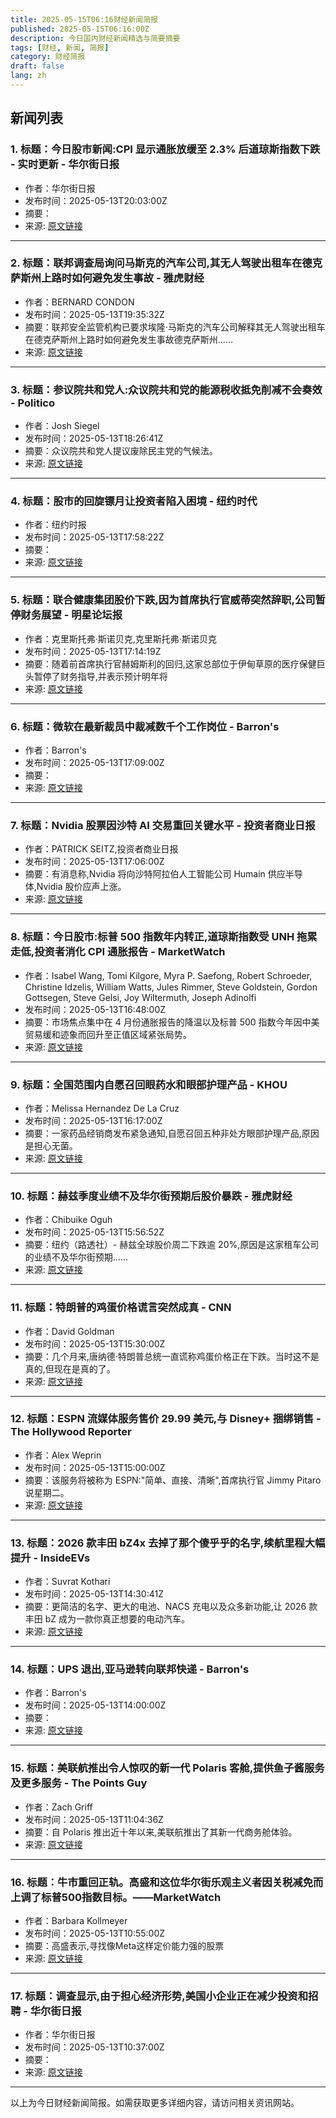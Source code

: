```yaml
---
title: 2025-05-15T06:16财经新闻简报
published: 2025-05-15T06:16:00Z
description: 今日国内财经新闻精选与简要摘要
tags: [财经, 新闻, 简报]
category: 财经简报
draft: false
lang: zh
---
```


## 新闻列表

### 1. 标题：今日股市新闻:CPI 显示通胀放缓至 2.3% 后道琼斯指数下跌 - 实时更新 - 华尔街日报
- 作者：华尔街日报
- 发布时间：2025-05-13T20:03:00Z
- 摘要：
- 来源: [原文链接](https://www.wsj.com/livecoverage/stock-market-cpi-inflation-tariffs-05-13-2025)

---

### 2. 标题：联邦调查局询问马斯克的汽车公司,其无人驾驶出租车在德克萨斯州上路时如何避免发生事故 - 雅虎财经
- 作者：BERNARD CONDON
- 发布时间：2025-05-13T19:35:32Z
- 摘要：联邦安全监管机构已要求埃隆·马斯克的汽车公司解释其无人驾驶出租车在德克萨斯州上路时如何避免发生事故德克萨斯州......
- 来源: [原文链接](https://finance.yahoo.com/news/feds-ask-musks-car-company-193532604.html)

---

### 3. 标题：参议院共和党人:众议院共和党的能源税收抵免削减不会奏效 - Politico
- 作者：Josh Siegel
- 发布时间：2025-05-13T18:26:41Z
- 摘要：众议院共和党人提议废除民主党的气候法。
- 来源: [原文链接](https://www.politico.com/live-updates/2025/05/13/congress/senate-republicans-demand-changes-to-house-gops-gutting-of-ira-energy-credits-00344769)

---

### 4. 标题：股市的回旋镖月让投资者陷入困境 - 纽约时代
- 作者：纽约时报
- 发布时间：2025-05-13T17:58:22Z
- 摘要：
- 来源: [原文链接](https://news.google.com/rss/articles/CBMigAFBVV95cUxPU2ZTSVhLRHZDaHA5ZzZ1SkVPZkhqWU5JUElCTmUtaDBXWk9MRVFmemZqZjRUOVRfY0RRclk1RkdQTXZaVFRkN0xQZDUzOVpBdVlmbmpZdWVnUmY3eFJoSmRsUk9NWFRZa3g2dHlvVFRpMGlQTkpORWN3Wl9kanBqag?oc=5)

---

### 5. 标题：联合健康集团股价下跌,因为首席执行官威蒂突然辞职,公司暂停财务展望 - 明星论坛报
- 作者：克里斯托弗·斯诺贝克,克里斯托弗·斯诺贝克
- 发布时间：2025-05-13T17:14:19Z
- 摘要：随着前首席执行官赫姆斯利的回归,这家总部位于伊甸草原的医疗保健巨头暂停了财务指导,并表示预计明年将
- 来源: [原文链接](https://www.startribune.com/unitedhealth-ceo-shakeup-stephen-hemsley-andrew-witty-suspends-financial-guidance/601350331)

---

### 6. 标题：微软在最新裁员中裁减数千个工作岗位 - Barron&#39;s
- 作者：Barron&#39;s
- 发布时间：2025-05-13T17:09:00Z
- 摘要：
- 来源: [原文链接](https://www.barrons.com/articles/microsoft-stock-layoffs-job-cuts-bbd740dc)

---

### 7. 标题：Nvidia 股票因沙特 AI 交易重回关键水平 - 投资者商业日报
- 作者：PATRICK SEITZ,投资者商业日报
- 发布时间：2025-05-13T17:06:00Z
- 摘要：有消息称,Nvidia 将向沙特阿拉伯人工智能公司 Humain 供应半导体,Nvidia 股价应声上涨。
- 来源: [原文链接](https://www.investors.com/news/technology/nvidia-stock-retakes-key-level-saudi-ai-deal/)

---

### 8. 标题：今日股市:标普 500 指数年内转正,道琼斯指数受 UNH 拖累走低,投资者消化 CPI 通胀报告 - MarketWatch
- 作者：Isabel Wang, Tomi Kilgore, Myra P. Saefong, Robert Schroeder, Christine Idzelis, William Watts, Jules Rimmer, Steve Goldstein, Gordon Gottsegen, Steve Gelsi, Joy Wiltermuth, Joseph Adinolfi
- 发布时间：2025-05-13T16:48:00Z
- 摘要：市场焦点集中在 4 月份通胀报告的降温以及标普 500 指数今年因中美贸易缓和迹象而回升至正值区域紧张局势。
- 来源: [原文链接](https://www.marketwatch.com/livecoverage/stock-market-today-dow-to-give-back-fraction-of-near-1200-point-surge-as-cpi-inflation-data-looms)

---

### 9. 标题：全国范围内自愿召回眼药水和眼部护理产品 - KHOU
- 作者：Melissa Hernandez De La Cruz
- 发布时间：2025-05-13T16:17:00Z
- 摘要：一家药品经销商发布紧急通知,自愿召回五种非处方眼部护理产品,原因是担心无菌。
- 来源: [原文链接](https://www.khou.com/article/news/nation-world/eye-drops-recall-avkare/507-c1788ef7-2c70-4f3b-ad1a-7cef6edaf9dc)

---

### 10. 标题：赫兹季度业绩不及华尔街预期后股价暴跌 - 雅虎财经
- 作者：Chibuike Oguh
- 发布时间：2025-05-13T15:56:52Z
- 摘要：纽约（路透社）- 赫兹全球股价周二下跌逾 20%,原因是这家租车公司的业绩不及华尔街预期......
- 来源: [原文链接](https://ca.finance.yahoo.com/news/hertz-shares-slump-quarterly-results-155652476.html)

---

### 11. 标题：特朗普的鸡蛋价格谎言突然成真 - CNN
- 作者：David Goldman
- 发布时间：2025-05-13T15:30:00Z
- 摘要：几个月来,唐纳德·特朗普总统一直谎称鸡蛋价格正在下跌。当时这不是真的,但现在是真的了。
- 来源: [原文链接](https://www.cnn.com/2025/05/13/business/egg-prices-trump-inflation)

---

### 12. 标题：ESPN 流媒体服务售价 29.99 美元,与 Disney+ 捆绑销售 - The Hollywood Reporter
- 作者：Alex Weprin
- 发布时间：2025-05-13T15:00:00Z
- 摘要：该服务将被称为 ESPN:"简单、直接、清晰",首席执行官 Jimmy Pitaro 说星期二。
- 来源: [原文链接](http://www.hollywoodreporter.com/business/digital/espn-streaming-service-price-bundle-disney-plus-1236215158/)

---

### 13. 标题：2026 款丰田 bZ4x 去掉了那个傻乎乎的名字,续航里程大幅提升 - InsideEVs
- 作者：Suvrat Kothari
- 发布时间：2025-05-13T14:30:41Z
- 摘要：更简洁的名字、更大的电池、NACS 充电以及众多新功能,让 2026 款丰田 bZ 成为一款你真正想要的电动汽车。
- 来源: [原文链接](https://insideevs.com/news/759370/2026-toyota-bz-more-range-and-features/)

---

### 14. 标题：UPS 退出,亚马逊转向联邦快递 - Barron&#39;s
- 作者：Barron&#39;s
- 发布时间：2025-05-13T14:00:00Z
- 摘要：
- 来源: [原文链接](https://www.barrons.com/articles/fedex-stock-amazon-ups-4175ed22)

---

### 15. 标题：美联航推出令人惊叹的新一代 Polaris 客舱,提供鱼子酱服务及更多服务 - The Points Guy
- 作者：Zach Griff
- 发布时间：2025-05-13T11:04:36Z
- 摘要：自 Polaris 推出近十年以来,美联航推出了其新一代商务舱体验。
- 来源: [原文链接](https://thepointsguy.com/news/united-airlines-new-polaris-cabins/)

---

### 16. 标题：牛市重回正轨。高盛和这位华尔街乐观主义者因关税减免而上调了标普500指数目标。——MarketWatch
- 作者：Barbara Kollmeyer
- 发布时间：2025-05-13T10:55:00Z
- 摘要：高盛表示,寻找像Meta这样定价能力强的股票
- 来源: [原文链接](https://www.marketwatch.com/story/the-bulls-are-back-in-town-goldman-and-this-wall-street-optimist-are-lifting-their-sp-500-targets-on-tariff-relief-695fef25)

---

### 17. 标题：调查显示,由于担心经济形势,美国小企业正在减少投资和招聘 - 华尔街日报
- 作者：华尔街日报
- 发布时间：2025-05-13T10:37:00Z
- 摘要：
- 来源: [原文链接](https://www.wsj.com/economy/worried-about-the-economy-americas-small-businesses-are-reducing-investment-and-hiring-survey-shows-71e233cd)

---


以上为今日财经新闻简报。如需获取更多详细内容，请访问相关资讯网站。